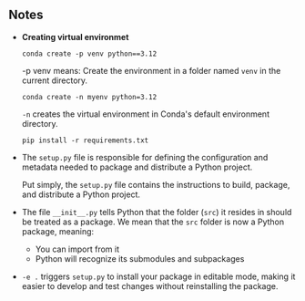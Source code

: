 ## Notes

- **Creating virtual environmet**

    ```
    conda create -p venv python==3.12
    ```
    -p venv means: Create the environment in a folder named `venv` in the current directory.

    ```
    conda create -n myenv python=3.12
    ```
    `-n` creates the virtual environment in Conda's default environment directory. 

    ```
    pip install -r requirements.txt
    ```

- The `setup.py` file is responsible for defining the configuration and metadata needed to package and distribute a Python project.

    Put simply, the `setup.py` file contains the instructions to build, package, and distribute a Python project. 

- The file `__init__.py` tells Python that the folder (`src`) it resides in should be treated as a package. We mean that the `src` folder is now a Python package, meaning:
    - You can import from it
    - Python will recognize its submodules and subpackages

 - `-e .` triggers `setup.py` to install your package in editable mode, making it easier to develop and test changes without reinstalling the package.


